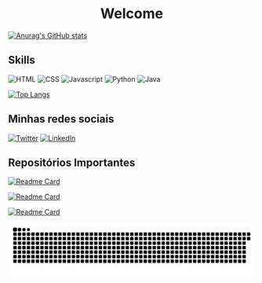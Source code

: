 <h1 align="center">Welcome</h1>

[![Anurag's GitHub stats](https://github-readme-stats.vercel.app/api?username=eliascmendhes&show_icons=true&theme=radical)](https://github.com/eliascmendhes/github-readme-stats)

## Skills
![HTML](https://img.shields.io/badge/HTML5-E34F26?style=for-the-badge&logo=html5&logoColor=white)
![CSS](https://img.shields.io/badge/CSS3-1572B6?style=for-the-badge&logo=css3&logoColor=white)
![Javascript](https://img.shields.io/badge/JavaScript-323330?style=for-the-badge&logo=javascript&logoColor=F7DF1E)
![Python](https://img.shields.io/badge/Python-FFD43B?style=for-the-badge&logo=python&logoColor=blue)
![Java](https://img.shields.io/badge/Java-ED8B00?style=for-the-badge&logo=java&logoColor=white)

[![Top Langs](https://github-readme-stats.vercel.app/api/top-langs/?username=eliascmendhes&layout=compact)](https://github.com/anuraghazra/github-readme-stats)

## Minhas redes sociais
[<img src='https://img.shields.io/badge/Twitter-1DA1F2?style=for-the-badge&logo=twitter&logoColor=white' alt='Twitter' height='30'>](https://twitter.com/SideralAmity) [<img src='https://img.shields.io/badge/LinkedIn-0077B5?style=for-the-badge&logo=linkedin&logoColor=white' alt='LinkedIn' height='30'>](https://www.linkedin.com/in/elias-c-341aa1162/)




## Repositórios Importantes
[![Readme Card](https://github-readme-stats.vercel.app/api/pin/?username=eliascmendhes&repo=Bikcraft---Project&theme=radical)](https://github.com/eliascmendhes/github-readme-stats)

[![Readme Card](https://github-readme-stats.vercel.app/api/pin/?username=eliascmendhes&repo=Detec-o-de-Faces-com-Java-e-OpenCV&theme=radical)](https://github.com/eliascmendhes/github-readme-stats)

[![Readme Card](https://github-readme-stats.vercel.app/api/pin/?username=eliascmendhes&repo=Crud-Front-End&theme=radical)](https://github.com/eliascmendhes/github-readme-stats)

 ![Snake animation](https://github.com/eliascmendhes/eliascmendhes/blob/output/github-contribution-grid-snake.svg)
</div>
